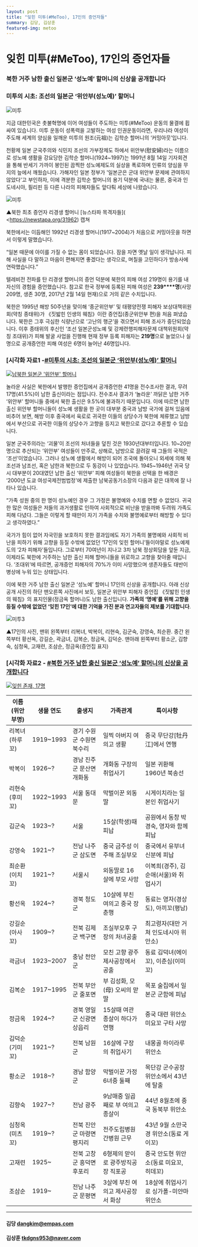 ```yaml
---
layout: post
title: "잊힌 미투(#MeToo), 17인의 증언자들"
summary: 김당, 김상훈
featured-img: metoo
---
```


# 잊힌 미투(#MeToo), 17인의 증언자들

### 북한 거주 남한 출신 일본군 ‘성노예’ 할머니의 신상을 공개합니다

### 미투의 시초: 조선의 일본군 ‘위안부(성노예)’ 할머니

 

![미투](https://djschool.github.io/postimages/metoo1.jpg)



지금 대한민국은 촛불혁명에 이어 여성들이 주도하는 미투(#MeToo) 운동의 물결에 휩싸여 있습니다. 미투 운동이 성폭력을 고발하는 여성 인권운동이라면, 우리나라 여성이 주도해 세계의 양심을 일깨운 미투의 원조(元祖)는 김학순 할머니의 ‘커밍아웃’입니다. 

천황제 일본 군국주의와 식민지 조선의 가부장제도 하에서 위안부(慰安婦)라는 이름으로 성노예 생활을 강요당한 김학순 할머니(1924~1997)는 1991년 8월 14일 기자회견을 통해 반세기 가까이 봉인된 끔찍한 성노예제도의 실상을 폭로하며 인류의 양심을 무지의 늪에서 깨웠습니다. 가해자인 일본 정부가 '일본군은 군대 위안부 문제에 관여하지 않았다'고 부인하자, 이에 격분한 김학순 할머니의 용기 덕분에 국내는 물론, 중국과 인도네시아, 필리핀 등 다른 나라의 피해자들도 앞다퉈 세상에 나왔습니다.



 ![미투](https://djschool.github.io/postimages/metoo2.jpg)

▲북한 최초 증언자 리경생 할머니 [뉴스타파 목격자들]( <https://newstapa.org/31962) 캡쳐



 북한에서는 이듬해인 1992년 리경생 할머니(1917~2004)가 처음으로 커밍아웃을 하면서 이렇게 말했습니다.

“일본 때문에 아이를 가질 수 없는 몸이 되었습니다. 잠을 자면 옛날 일이 생각납니다. 피해 사실을 다 말하고 마음이 편해지면 좋겠다는 생각으로, 며칠을 고민하다가 방송사에 연락했습니다.” 

 텔레비전 전파를 탄 리경생 할머니의 증언 덕분에 북한의 피해 여성 219명이 용기를 내 자신의 경험을 증언했습니다. 참고로 한국 정부에 등록된 피해 여성은 **239****명**(사망 209명, 생존 30명, 2017년 2월 14일 현재)으로 거의 같은 수치입니다.

 북한은 1995년 해방 50주년을 맞이해 ‘종군위안부’ 및 태평양전쟁 피해자 보상대책위원회(약칭 종태위)가 《짓밟힌 인생의 웨침》이란 증언집(종군위안부 편)을 처음 펴냈습니다. 북한은 그후 극심한 식량난으로 ‘고난의 행군’을 겪으면서 피해 조사가 중단되었습니다. 이후 종태위의 후신인 ‘조선 일본군성노예 및 강제련행피해자문제 대책위원회(약칭 조대위)가 피해 발굴 사업을 진행해 현재 정부 등록 피해자는 **219명**으로 늘었으나 실명으로 공개증언한 피해 여성은 6명이 늘어난 46명입니다.

 

### [시각화 자료1 -[#미투의 시초: 조선의 일본군 ‘위안부(성노예)’ 할머니](https://public.tableau.com/views/9_117/1_2?:embed=y&:display_count=yes&publish=yes)



<html><body>
<div class='tableauPlaceholder' id='viz1521093947314' style='position: relative'><noscript><a href='#'><img alt='남북한 일본군 &#39;위안부&#39; 할머니 ' src='https:&#47;&#47;public.tableau.com&#47;static&#47;images&#47;9_&#47;9_117&#47;1_2&#47;1_rss.png' style='border: none' /></a></noscript><object class='tableauViz'  style='display:none;'><param name='host_url' value='https%3A%2F%2Fpublic.tableau.com%2F' /> <param name='embed_code_version' value='3' /> <param name='site_root' value='' /><param name='name' value='9_117&#47;1_2' /><param name='tabs' value='no' /><param name='toolbar' value='yes' /><param name='static_image' value='https:&#47;&#47;public.tableau.com&#47;static&#47;images&#47;9_&#47;9_117&#47;1_2&#47;1.png' /> <param name='animate_transition' value='yes' /><param name='display_static_image' value='yes' /><param name='display_spinner' value='yes' /><param name='display_overlay' value='yes' /><param name='display_count' value='yes' /></object></div>                <script type='text/javascript'>                    var divElement = document.getElementById('viz1521093947314');                    var vizElement = divElement.getElementsByTagName('object')[0];                    vizElement.style.width='100%';vizElement.style.height=(divElement.offsetWidth*1.5)+'px';                    var scriptElement = document.createElement('script');                    scriptElement.src = 'https://public.tableau.com/javascripts/api/viz_v1.js';                    vizElement.parentNode.insertBefore(scriptElement, vizElement);                </script>
</body></html>



놀라운 사실은 북한에서 발행한 증언집에서 공개증언한 41명을 전수조사한 결과, 무려 17명(41.5%)이 남한 출신이라는 점입니다. 전수조사 결과가 ‘놀라운’ 까닭은 남한 거주 ‘위안부’ 할머니들 중에서 북한 출신은 9.5%에 불과하기 때문입니다. 이에 따르면 남한 출신 위안부 할머니들이 성노예 생활을 한 곳이 대부분 중국과 남방 국가에 걸쳐 있음에 비추어 보면, 해방 이후 중국에서 육로로 귀국한 이들의 상당수가 북한에 체류했고 남방에서 부산으로 귀국한 이들의 상당수가 고향을 등지고 북한으로 갔다고 추론할 수 있습니다.

 일본 군국주의라는 ‘괴물’이 조선의 처녀들을 덮친 것은 1930년대부터입니다. 10~20만 명으로 추산되는 ‘위안부’ 여성들이 만주로, 상해로, 남방으로 끌려갈 때 그들의 국적은 ‘조선’이었습니다. 그러나 성노예 생활에서 해방이 되어 조국에 돌아오니 외세에 의해 북조선과 남조선, 혹은 남한과 북한으로 두 동강이 나 있었습니다. 1945~1946년 귀국 당시 대부분이 20대였던 남한 출신 ‘위안부’ 피해 여성들이 북한을 선택을 한 배경은 ‘2000년 도쿄 여성국제전범법정’에 제출한 남북공동기소장의 다음과 같은 대목에 잘 나타나 있습니다.

 “가족 성원 중의 한 명이 성노예인 경우 그 가정은 불명예와 수치를 면할 수 없었다. 귀국한 많은 여성들은 저들의 과거생활로 인하여 사회적으로 비난을 받을까봐 두려워 가족도 피해 다녔다. 그들은 이렇게 할 때만이 자기 가족을 수치와 불명예로부터 해방할 수 있다고 생각하였다.”

 국가가 힘이 없어 자국민을 보호하지 못한 결과임에도 자기 가족의 불명예와 사회적 비난을 피하기 위해 고향을 등질 수밖에 없었던 ‘17인의 잊힌 할머니’들이야말로 성노예제도의 ‘2차 피해자’들입니다. 그로부터 70여년이 지나고 3차 남북 정상회담을 앞둔 지금, 이제라도 북한에 거주하는 남한 출신 피해 할머니들을 위로하고 고향을 찾아줄 때입니다. ‘조대위’에 따르면, 공개증언 피해자의 70%가 이미 사망했으며 생존자들도 태반이 병상에 누워 있는 상태입니다.

 이에 북한 거주 남한 출신 일본군 ‘성노예’ 할머니 17인의 신상을 공개합니다. 아래 신상공개 사진의 하단 맨오른쪽 사진에서 보듯, 일본군 위안부 피해자 증언집 《짓밟힌 인생의 웨침》의 표지인물(정금옥 할머니)도 남한 출신입니다. **가족의 ‘명예’를 위해 고향을 등질 수밖에 없었던 ‘잊힌 17인’에 대한 기억을 가진 분과 연고자들의 제보를 기대합니다**.



![미투3](https://djschool.github.io/postimages/metoo3.jpg)

▲17인의 사진, 맨위 왼쪽부터 리복녀, 박복이, 리현숙, 김군숙, 강영숙, 최순환. 중간 왼쪽부터 황선옥, 강길순, 곽금녀, 김복순, 정금옥, 김덕순. 맨아래 왼쪽부터 황소군, 김향숙, 심청옥, 고재련, 조삼순, 정금옥(증언집 표지)

 

### [시각화 자료2 - [#북한 거주 남한 출신 일본군 ‘성노예’ 할머니의 신상을 공개합니다](https://public.tableau.com/views/_19754/1_2?:embed=y&:display_count=yes)



<html><body>
<div class='tableauPlaceholder' id='viz1521093915283' style='position: relative'><noscript><a href='#'><img alt='잊힌 존재, 17명 ' src='https:&#47;&#47;public.tableau.com&#47;static&#47;images&#47;_1&#47;_19754&#47;1_2&#47;1_rss.png' style='border: none' /></a></noscript><object class='tableauViz'  style='display:none;'><param name='host_url' value='https%3A%2F%2Fpublic.tableau.com%2F' /> <param name='embed_code_version' value='3' /> <param name='site_root' value='' /><param name='name' value='_19754&#47;1_2' /><param name='tabs' value='no' /><param name='toolbar' value='yes' /><param name='static_image' value='https:&#47;&#47;public.tableau.com&#47;static&#47;images&#47;_1&#47;_19754&#47;1_2&#47;1.png' /> <param name='animate_transition' value='yes' /><param name='display_static_image' value='yes' /><param name='display_spinner' value='yes' /><param name='display_overlay' value='yes' /><param name='display_count' value='yes' /></object></div>                <script type='text/javascript'>                    var divElement = document.getElementById('viz1521093915283');                    var vizElement = divElement.getElementsByTagName('object')[0];                    vizElement.style.width='100%';vizElement.style.height=(divElement.offsetWidth*1.5)+'px';                    var scriptElement = document.createElement('script');                    scriptElement.src = 'https://public.tableau.com/javascripts/api/viz_v1.js';                    vizElement.parentNode.insertBefore(scriptElement, vizElement);                </script>
</body></html>





| 이름(위안부명) | 생몰 연도 | 출생지                    | 가족관계                           | 특이사항                                |
| -------------- | --------- | ------------------------- | ---------------------------------- | --------------------------------------- |
| 리복녀(하루꼬) | 1919~1993 | 경기 수원군 수원면 북수리 | 일찍 아버지 여의고 생활            | 중국 무단강[牡丹江]에서 연행            |
| 박복이         | 1926~?    | 경남 진주군 문산면 개화동 | 개화동 구장의 취업사기             | 일본 귀환해 1960년 북송선               |
| 리현숙(후미꼬) | 1922~1993 | 서울 동대문               | 막벌이꾼 외동딸                    | 시게이치라는 일본인 취업사기            |
| 김군숙         | 1923~?    | 서울                      | 15살(학생)때 피납                  | 공원에서 동창 박경숙, 영자와 함께 피납  |
| 강영숙         | 1921~?    | 전남 나주군 삼도면        | 중국 금주성 이주해 조실부모        | 중국에서 유부녀 신분에 피납             |
| 최순환(이치꼬) | 1921~?    | 서울시                    | 외동딸로 16살에 부모 사망          | 이복희(경주), 김순애(서울)와 취업사기   |
| 황선옥         | 1924~?    | 경북 청도군               | 10살에 부친 여의고 중국 장춘행     | 동료는 영자(경상도), 아끼꼬(평남)       |
| 강길순(아사꼬) | 1909~?    | 전북 김제군 백구면        | 조실부모후 구장의 처녀공출         | 최고령자(대만 거쳐 인도네시아 위안소)   |
| 곽금녀         | 1923~2007 | 충남 천안군               | 모친 고향 광주 제사공장에서 공출   | 동료 김덕녀(에이꼬), 이춘심(이미꼬)     |
| 김복순         | 1917~1995 | 전북 부안군 줄포면        | 부 김성화, 모(母) 오씨의 맏딸      | 목포 술집에서 일본군 군함에 피납        |
| 정금옥         | 1924~?    | 경북 영일군 신광면 상읍리 | 15살때 여관 종살이 하다가 연행     | 중국 대련 위안소 미요꼬 구타 사망       |
| 김덕순(기미꼬) | 1921~?    | 전북 남원군               | 16살에 구장의 취업사기             | 내몽골 하이라루 위안소                  |
| 황소군         | 1918~?    | 경남 함양군               | 막벌이꾼 가정 6녀중 둘째           | 목단강 군수공장 위안소에서 43년에 탈출  |
| 김향숙         | 1927~?    | 전남 광주                 | 9남매중 일곱째로 부 여의고 종살이  | 44년 8월초에 중국 동북부 위안소         |
| 심청옥(미츠꼬) | 1919~?    | 전북 진안군 마령면 평지리 | 전주도립병원 간병원 근무           | 43년 9월 소만국경 위안소(동료 게이꼬)   |
| 고재련         | 1925~     | 전북 고창군 흥덕면 후포리 | 6형제의 맏이로 광주방직공장 직포공 | 중국 안도현 위안소(동료 미요꼬, 히데꼬) |
| 조삼순         | 1919~     | 전남 나주군 문평면        | 3살에 부친 여의고 제사공장서 화상  | 18살에 취업사기로 싱가폴-미얀마 위안소  |

------

#### 김당 [dangkim@empas.com](mailto:dangkim@empas.com) 

#### 김상훈 [tkdgns953@naver.com](mailto:tkdgns953@naver.com) 